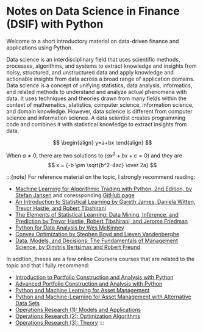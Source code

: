 # Notes on Data Science in Finance (DSIF) with Python

Welcome to a short introductory material on data-driven finance and applications using Python.

Data science is an interdisciplinary field that uses scientific methods, processes, algorithms, and systems to extract knowledge and insights from noisy, structured, and unstructured data and apply knowledge and actionable insights from data across a broad range of application domains.
Data science is a concept of unifying statistics, data analysis, informatics, and related methods to understand and analyze actual phenomena with data. It uses techniques and theories drawn from many fields within the context of mathematics, statistics, computer science, information science, and domain knowledge. However, data science is different from computer science and information science. A data scientist creates programming code and combines it with statistical knowledge to extract insights from data.

$$
\begin{align}
y=a+bx
\end{align}
$$

When $a \ne 0$, there are two solutions to $(ax^2 + bx + c = 0)$ and they are 
$$ x = {-b \pm \sqrt{b^2-4ac} \over 2a} $$

:::{note}
For reference material on the topic, I strongly recommend reading:
* [Machine Learning for Algorithmic Trading with Python, 2nd Edition, by Stefan Jansen](https://www.amazon.com/Machine-Learning-Algorithmic-Trading-alternative/dp/1839217715) and coressponding [GitHub page](https://github.com/PacktPublishing/Machine-Learning-for-Algorithmic-Trading-Second-Edition)
* [An Introduction to Statistical Learning by Gareth James, Daniela Witten, Trevor Hastie, and Robert Tibshirani](https://www.statlearning.com/)
* [The Elements of Statistical Learning: Data Mining, Inference, and Prediction by Trevor Hastie, Robert Tibshirani, and Jerome Friedman](https://hastie.su.domains/ElemStatLearn/)
* [Python for Data Analysis by Wes McKinney](https://wesmckinney.com/book/)
* [Convex Optimization by Stephen Boyd and Lieven Vandenberghe](https://web.stanford.edu/~boyd/cvxbook/bv_cvxbook.pdf)
* [Data, Models, and Decisions: The Fundamentals of Management Science, by Dimitris Bertsimas and Robert Freund](https://www.amazon.com/Data-Models-Decisions-Fundamentals-Management/dp/097591460X)

In addtion, theses are a few online Coursera courses that are related to the topic and that I fully recommend:
* [Introduction to Portfolio Construction and Analysis with Python](https://www.coursera.org/learn/introduction-portfolio-construction-python?specialization=investment-management-python-machine-learning)
* [Advanced Portfolio Construction and Analysis with Python](https://www.coursera.org/learn/advanced-portfolio-construction-python?specialization=investment-management-python-machine-learning)
* [Python and Machine Learning for Asset Management](https://www.coursera.org/learn/python-machine-learning-for-investment-management?specialization=investment-management-python-machine-learning)
* [Python and Machine-Learning for Asset Management with Alternative Data Sets](https://www.coursera.org/learn/machine-learning-asset-management-alternative-data?specialization=investment-management-python-machine-learning)
* [Operations Research (1): Models and Applications](https://www.coursera.org/learn/operations-research-modeling)
* [Operations Research (2): Optimization Algorithms](https://www.coursera.org/learn/operations-research-algorithms)
* [Operations Research (3): Theory](https://www.coursera.org/learn/operations-research-theory)
:::

<!---
:::{note}
Here is a note!
:::

And here is a code block:
